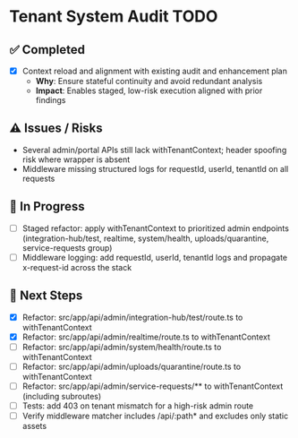 # Tenant System Audit TODO

## ✅ Completed
- [x] Context reload and alignment with existing audit and enhancement plan
  - **Why**: Ensure stateful continuity and avoid redundant analysis
  - **Impact**: Enables staged, low-risk execution aligned with prior findings

## ⚠️ Issues / Risks
- Several admin/portal APIs still lack withTenantContext; header spoofing risk where wrapper is absent
- Middleware missing structured logs for requestId, userId, tenantId on all requests

## 🚧 In Progress
- [ ] Staged refactor: apply withTenantContext to prioritized admin endpoints (integration-hub/test, realtime, system/health, uploads/quarantine, service-requests group)
- [ ] Middleware logging: add requestId, userId, tenantId logs and propagate x-request-id across the stack

## 🔧 Next Steps
- [x] Refactor: src/app/api/admin/integration-hub/test/route.ts to withTenantContext
- [x] Refactor: src/app/api/admin/realtime/route.ts to withTenantContext
- [ ] Refactor: src/app/api/admin/system/health/route.ts to withTenantContext
- [ ] Refactor: src/app/api/admin/uploads/quarantine/route.ts to withTenantContext
- [ ] Refactor: src/app/api/admin/service-requests/** to withTenantContext (including subroutes)
- [ ] Tests: add 403 on tenant mismatch for a high-risk admin route
- [ ] Verify middleware matcher includes /api/:path* and excludes only static assets
